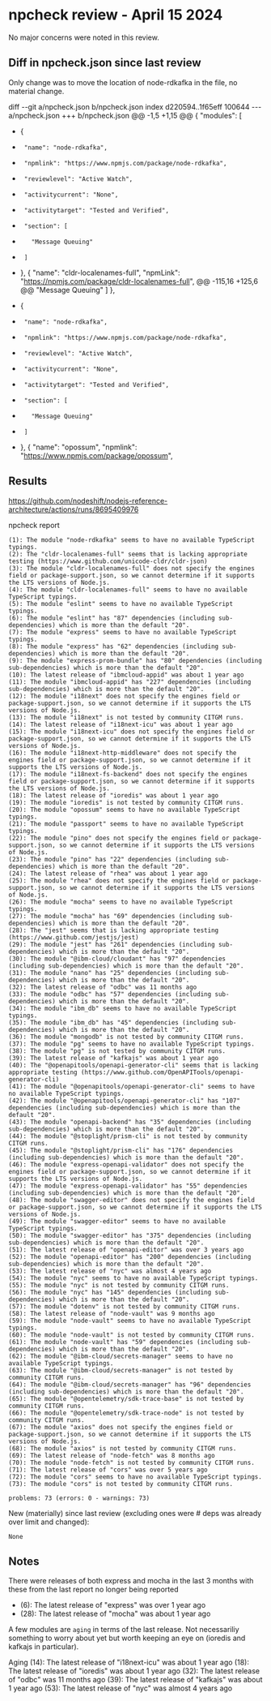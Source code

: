 # npcheck review - April 15 2024

No major concerns were noted in this review.

## Diff in npcheck.json since last review 

Only change was to move the location of node-rdkafka in the file, no 
material change.

diff --git a/npcheck.json b/npcheck.json
index d220594..1f65eff 100644
--- a/npcheck.json
+++ b/npcheck.json
@@ -1,5 +1,15 @@
 {
   "modules": [
+    {
+      "name": "node-rdkafka",
+      "npmlink": "https://www.npmjs.com/package/node-rdkafka",
+      "reviewlevel": "Active Watch",
+      "activitycurrent": "None",
+      "activitytarget": "Tested and Verified",
+      "section": [
+        "Message Queuing"
+      ]
+    },
     {
       "name": "cldr-localenames-full",
       "npmLink": "https://npmjs.com/package/cldr-localenames-full",
@@ -115,16 +125,6 @@
         "Message Queuing"
       ]
     },
-    {
-      "name": "node-rdkafka",
-      "npmlink": "https://www.npmjs.com/package/node-rdkafka",
-      "reviewlevel": "Active Watch",
-      "activitycurrent": "None",
-      "activitytarget": "Tested and Verified",
-      "section": [
-        "Message Queuing"
-      ]
-    },
     {
       "name": "opossum",
       "npmlink": "https://www.npmjs.com/package/opossum",


## Results

https://github.com/nodeshift/nodejs-reference-architecture/actions/runs/8695409976

npcheck report

```shell
(1): The module "node-rdkafka" seems to have no available TypeScript typings.
(2): The "cldr-localenames-full" seems that is lacking appropriate testing (https://www.github.com/unicode-cldr/cldr-json)
(3): The module "cldr-localenames-full" does not specify the engines field or package-support.json, so we cannot determine if it supports the LTS versions of Node.js.
(4): The module "cldr-localenames-full" seems to have no available TypeScript typings.
(5): The module "eslint" seems to have no available TypeScript typings.
(6): The module "eslint" has "87" dependencies (including sub-dependencies) which is more than the default "20".
(7): The module "express" seems to have no available TypeScript typings.
(8): The module "express" has "62" dependencies (including sub-dependencies) which is more than the default "20".
(9): The module "express-prom-bundle" has "80" dependencies (including sub-dependencies) which is more than the default "20".
(10): The latest release of "ibmcloud-appid" was about 1 year ago
(11): The module "ibmcloud-appid" has "227" dependencies (including sub-dependencies) which is more than the default "20".
(12): The module "i18next" does not specify the engines field or package-support.json, so we cannot determine if it supports the LTS versions of Node.js.
(13): The module "i18next" is not tested by community CITGM runs.
(14): The latest release of "i18next-icu" was about 1 year ago
(15): The module "i18next-icu" does not specify the engines field or package-support.json, so we cannot determine if it supports the LTS versions of Node.js.
(16): The module "i18next-http-middleware" does not specify the engines field or package-support.json, so we cannot determine if it supports the LTS versions of Node.js.
(17): The module "i18next-fs-backend" does not specify the engines field or package-support.json, so we cannot determine if it supports the LTS versions of Node.js.
(18): The latest release of "ioredis" was about 1 year ago
(19): The module "ioredis" is not tested by community CITGM runs.
(20): The module "opossum" seems to have no available TypeScript typings.
(21): The module "passport" seems to have no available TypeScript typings.
(22): The module "pino" does not specify the engines field or package-support.json, so we cannot determine if it supports the LTS versions of Node.js.
(23): The module "pino" has "22" dependencies (including sub-dependencies) which is more than the default "20".
(24): The latest release of "rhea" was about 1 year ago
(25): The module "rhea" does not specify the engines field or package-support.json, so we cannot determine if it supports the LTS versions of Node.js.
(26): The module "mocha" seems to have no available TypeScript typings.
(27): The module "mocha" has "69" dependencies (including sub-dependencies) which is more than the default "20".
(28): The "jest" seems that is lacking appropriate testing (https://www.github.com/jestjs/jest)
(29): The module "jest" has "261" dependencies (including sub-dependencies) which is more than the default "20".
(30): The module "@ibm-cloud/cloudant" has "97" dependencies (including sub-dependencies) which is more than the default "20".
(31): The module "nano" has "25" dependencies (including sub-dependencies) which is more than the default "20".
(32): The latest release of "odbc" was 11 months ago
(33): The module "odbc" has "57" dependencies (including sub-dependencies) which is more than the default "20".
(34): The module "ibm_db" seems to have no available TypeScript typings.
(35): The module "ibm_db" has "45" dependencies (including sub-dependencies) which is more than the default "20".
(36): The module "mongodb" is not tested by community CITGM runs.
(37): The module "pg" seems to have no available TypeScript typings.
(38): The module "pg" is not tested by community CITGM runs.
(39): The latest release of "kafkajs" was about 1 year ago
(40): The "@openapitools/openapi-generator-cli" seems that is lacking appropriate testing (https://www.github.com/OpenAPITools/openapi-generator-cli)
(41): The module "@openapitools/openapi-generator-cli" seems to have no available TypeScript typings.
(42): The module "@openapitools/openapi-generator-cli" has "107" dependencies (including sub-dependencies) which is more than the default "20".
(43): The module "openapi-backend" has "35" dependencies (including sub-dependencies) which is more than the default "20".
(44): The module "@stoplight/prism-cli" is not tested by community CITGM runs.
(45): The module "@stoplight/prism-cli" has "176" dependencies (including sub-dependencies) which is more than the default "20".
(46): The module "express-openapi-validator" does not specify the engines field or package-support.json, so we cannot determine if it supports the LTS versions of Node.js.
(47): The module "express-openapi-validator" has "55" dependencies (including sub-dependencies) which is more than the default "20".
(48): The module "swagger-editor" does not specify the engines field or package-support.json, so we cannot determine if it supports the LTS versions of Node.js.
(49): The module "swagger-editor" seems to have no available TypeScript typings.
(50): The module "swagger-editor" has "375" dependencies (including sub-dependencies) which is more than the default "20".
(51): The latest release of "openapi-editor" was over 3 years ago
(52): The module "openapi-editor" has "200" dependencies (including sub-dependencies) which is more than the default "20".
(53): The latest release of "nyc" was almost 4 years ago
(54): The module "nyc" seems to have no available TypeScript typings.
(55): The module "nyc" is not tested by community CITGM runs.
(56): The module "nyc" has "145" dependencies (including sub-dependencies) which is more than the default "20".
(57): The module "dotenv" is not tested by community CITGM runs.
(58): The latest release of "node-vault" was 9 months ago
(59): The module "node-vault" seems to have no available TypeScript typings.
(60): The module "node-vault" is not tested by community CITGM runs.
(61): The module "node-vault" has "59" dependencies (including sub-dependencies) which is more than the default "20".
(62): The module "@ibm-cloud/secrets-manager" seems to have no available TypeScript typings.
(63): The module "@ibm-cloud/secrets-manager" is not tested by community CITGM runs.
(64): The module "@ibm-cloud/secrets-manager" has "96" dependencies (including sub-dependencies) which is more than the default "20".
(65): The module "@opentelemetry/sdk-trace-base" is not tested by community CITGM runs.
(66): The module "@opentelemetry/sdk-trace-node" is not tested by community CITGM runs.
(67): The module "axios" does not specify the engines field or package-support.json, so we cannot determine if it supports the LTS versions of Node.js.
(68): The module "axios" is not tested by community CITGM runs.
(69): The latest release of "node-fetch" was 8 months ago
(70): The module "node-fetch" is not tested by community CITGM runs.
(71): The latest release of "cors" was over 5 years ago
(72): The module "cors" seems to have no available TypeScript typings.
(73): The module "cors" is not tested by community CITGM runs.

problems: 73 (errors: 0 - warnings: 73)
```

New (materially) since last review (excluding ones were # deps was already over limit and changed):
```
None
```
## Notes

There were releases of both express and mocha in the last 3 months with these from the last report
no longer being reported
* (6): The latest release of "express" was over 1 year ago
* (28): The latest release of "mocha" was about 1 year ago

A few modules are `aging` in terms of the last release. Not necessariliy something to worry about
yet but worth keeping an eye on (ioredis and kafkajs in particular).

Aging
(14): The latest release of "i18next-icu" was about 1 year ago
(18): The latest release of "ioredis" was about 1 year ago
(32): The latest release of "odbc" was 11 months ago
(39): The latest release of "kafkajs" was about 1 year ago
(53): The latest release of "nyc" was almost 4 years ago

